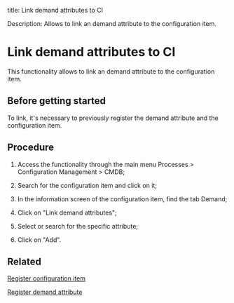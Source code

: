 title: Link demand attributes to CI

Description: Allows to link an demand attribute to the configuration item.
# Link demand attributes to CI

This functionality allows to link an demand attribute to the configuration item.

Before getting started
--------------------------

To link, it's necessary to previously register the demand attribute and the
configuration item.

Procedure
-------------

1.  Access the functionality through the main menu Processes \> Configuration
    Management \> CMDB;

2.  Search for the configuration item and click on it;

3.  In the information screen of the configuration item, find the tab Demand;

4.  Click on "Link demand attributes";

5.  Select or search for the specific attribute;

6.  Click on "Add".

Related
-----------

[Register configuration item](/en-us/citsmart-platform-9/processes/configuration/use/register-CI.html)

[Register demand attribute](/en-us/citsmart-platform-9/processes/demand/use/register-demand-attribute.html)

<!-- !!! tip "About"

    <b>Product/Version:</b> CITSmart | 9.00 &nbsp;&nbsp;
    <b>Updated:</b>01/04/2021 -Larissa Lourenço


